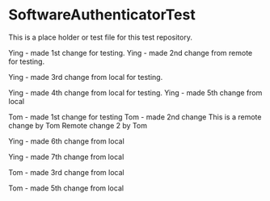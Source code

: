 SoftwareAuthenticatorTest
=========================
This is a place holder or test file for this test repository.

Ying - made 1st change for testing.
Ying - made 2nd change from remote for testing.

Ying - made 3rd change from local for testing.

Ying - made 4th change from local for testing.
Ying - made 5th change from local

Tom - made 1st change for testing
Tom - made 2nd change 
This is a remote change by Tom
Remote change 2 by Tom

Ying - made 6th change from local

Ying - made 7th change from local

Tom - made 3rd change from local

Tom - made 5th change from local

